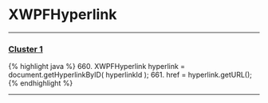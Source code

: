 # XWPFHyperlink

***

### [Cluster 1](./1)
{% highlight java %}
660. XWPFHyperlink hyperlink = document.getHyperlinkByID( hyperlinkId );
661. href = hyperlink.getURL();
{% endhighlight %}

***

